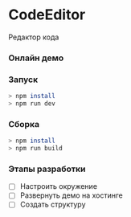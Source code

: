 # CodeEditor

Редактор кода

### Онлайн демо


### Запуск
```bash
> npm install
> npm run dev
```

### Сборка
```bash
> npm install
> npm run build
```

### Этапы разработки
  - [ ] Настроить окружение
  - [ ] Развернуть демо на хостинге
  - [ ] Создать структуру
